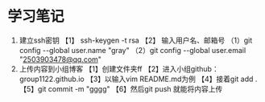 # 学习笔记
1. 建立ssh密钥
     【1】 ssh-keygen -t rsa
     【2】 输入用户名、邮箱号
          （1）git config --global user.name "gray"
          （2）git config --global user.email "2503903478@qq.com"
2. 上传内容到小组博客
      【1】创建文件夹ff
      【2】进入小组github：group1122.github.io
      【3】以输入vim README.md为例
      【4】接着git add .
      【5】git commit -m "gggg"
      【6】然后git push
     就能将内容上传
